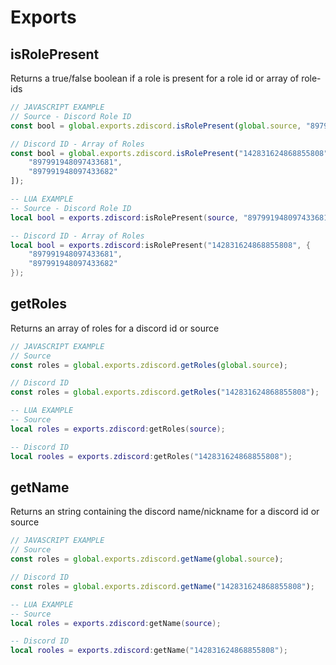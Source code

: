 # Exports

## isRolePresent
Returns a true/false boolean if a role is present for a role id or array of role-ids

```js
// JAVASCRIPT EXAMPLE
// Source - Discord Role ID
const bool = global.exports.zdiscord.isRolePresent(global.source, "897991948097433681");

// Discord ID - Array of Roles
const bool = global.exports.zdiscord.isRolePresent("142831624868855808", [
    "897991948097433681",
    "897991948097433682"
]);
```
```lua
-- LUA EXAMPLE
-- Source - Discord Role ID
local bool = exports.zdiscord:isRolePresent(source, "897991948097433681");

-- Discord ID - Array of Roles
local bool = exports.zdiscord:isRolePresent("142831624868855808", {
    "897991948097433681",
    "897991948097433682"
});
```


## getRoles
Returns an array of roles for a discord id or source

```js
// JAVASCRIPT EXAMPLE
// Source
const roles = global.exports.zdiscord.getRoles(global.source);

// Discord ID
const roles = global.exports.zdiscord.getRoles("142831624868855808");
```
```lua
-- LUA EXAMPLE
-- Source
local roles = exports.zdiscord:getRoles(source);

-- Discord ID
local rooles = exports.zdiscord:getRoles("142831624868855808");
```


## getName
Returns an string containing the discord name/nickname for a discord id or source

```js
// JAVASCRIPT EXAMPLE
// Source
const roles = global.exports.zdiscord.getName(global.source);

// Discord ID
const roles = global.exports.zdiscord.getName("142831624868855808");
```
```lua
-- LUA EXAMPLE
-- Source
local roles = exports.zdiscord:getName(source);

-- Discord ID
local rooles = exports.zdiscord:getName("142831624868855808");
```
